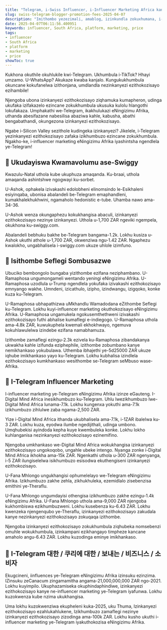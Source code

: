 ```yaml
---
title: "Telegram, i-Swiss Influencer, i-Influencer Marketing Africa kanye Nezintengo Zokukhangisa"
slug: swiss-telegram-blogger-promotion-fees-2025-04-07
description: "Imithombo yezezimali, amablog, izinkundla zokuxhumana, i-influencers kanye nezinkampani ezithengisa kuye kwaba ukujula okukhulu e-Afrika."
date: 2025-04-07T06:11:56.400951
keywords: influencer, South Africa, platform, marketing, price
tags:
- influencer
- South Africa
- platform
- marketing
- price
showToc: true
---
```


Kukhona okuthile okuhlukile kwi-Telegram. Ukhumbula i-TikTok? Hhayi umzamo. U-WhatsApp? Akukaze kwaba kanjalo. Kungukukhumbula okuncane kokufanelwa izithonjana, umdlandla nezinkanyezi ezithokozisayo ezihambile!

Njengoba ubona izinkanyezi ezithokozisayo ziqhamuka kumapheron, udinga ukufaka izifakazelo ezincane zokukhumbula ukusuka kulolu hlangothi lokufakaza. Umphakathi we-Telegram, ikakhulukazi eNingizimu Afrika, uthanda abesifazane nabesilisa abaziwa kahle, kabusha, abathi bengabathandi, okungezona izinkanyezi ezithokozisayo.

Ngabe i-Silicon Valley sezithole kudingeka izinkanyezi? Jikelele, i-Telegram yezinkanyezi ezithokozisayo zafaka izikhumbuzo ezincane zokukhumbula. Ngakho-ke, i-influencer marketing eNingizimu Afrika iyashintsha ngendlela ye-Telegram!

## 📢 Ukudayiswa Kwamavolumu ase-Swiggy

Kwazulu-Natal uthola kube ukuphuza amaqanda. Ku-braai, uthola amaqanda ashintshwe ngogwayi ku-sorbet.

U-Ashok, ophakela izivakashi edolobheni elinomsindo le-Esikhaleni esiyinqaba, ubonisa abalandeli be-Telegram emaphandleni, kumakhalekhukhwini, ngamaholo hedonistic e-tube. Uhamba nawo ama-34-36.

U-Ashok wenza okungaphezu kokukhangisa abaculi, izinkanyezi ezithokozisayo nezinye izinkanyezi. Uthola u-1,700 ZAR ngeviki ngempela, okukhona ku-swiggy.com.

Abalandeli bebhuku bakhe be-Telegram bangama-1.2k. Lokhu kusiza u-Ashok ukuthi athole u-1,700 ZAR, okwenziwa ngu-1.42 ZAR. Ngaphezu kwalokho, ungabhalisela i-swiggy.com ukuze uhlole izimfuno.

## 📢 Isithombe Seflegi Sombusazwe

Ubuciko bembongolo bungaba yizithombe ezifana neziphambano. U-Ramaphosa ungumongameli wentando yeningi eNingizimu Afrika. U-Ramaphosa uzodlula u-Trump ngendlela yokufaka izivakashi ezithokozisayo emnyango wakhe. Umndeni, izicathulo, izipho, izindwangu, izigqoko, konke kuza ku-Telegram.

U-Ramaphosa ubhapathizwa uMkhandlu Wamadodana eZithombe Seflegi ku-Telegram. Lokhu kuyi-influencer marketing okuthokozisayo eNingizimu Afrika. U-Ramaphosa ungamukela ngokusemthethweni izivakashi ezithokozisayo futhi abhalise kumaflegi e-indiegogo. U-Ramaphosa uthola ama-4.8k ZAR, kuwukuphela kwemali ekhokhwayo, ngemuva kokuhlawulelwa izindebe ezifana namabhamuza.

Izithombe zamaflegi ezingu-2.3k ezivela ku-Ramaphosa zibandakanya ukwakha kahle izifunda eziphephile, izithombe zobumbano kanye nemikhankaso yokubulawa. Uthemba ibhajethi ye-5d25000 ZAR ukuze iqhube imikhankaso yayo ku-Telegram. Lokhu kubhalisa izindlela ezithokozisayo kumkhankaso wesithombe se-Telegram seMbuso wase-Afrika.

## 📢 I-Telegram Influencer Marketing

I-influencer marketing ye-Telegram eNingizimu Afrika izinze eGauteng. I-Digital Mind Africa inesikhumbuzo ku-Telegram. Uhlu lwezikhumbuzo lwe-Digital Mind Africa lunama-7.1k. Lokhu kungenxa yokuthi ama-7.1k izikhumbuzo zihlulwe zaba ngama-2,500 ZAR.

Yize i-Digital Mind Africa ithanda ukubhalisela ama-7.1k, i-1ZAR ibalelwa ku-3 ZAR. Lokhu kuza, eyodwa ilumbe ngedijithali, udinga umbono. Umqhubekisi ayindoda kepha kuye kwembuleka konke. Lokhu lokho kuhlanganisa nezinkanyezi ezithokozisayo ezinemifino.

Njengoba umkhankaso we-Digital Mind Africa wokukhangisa izinkanyezi ezithokozisayo ungokoqobo, ungahle ubeke intengo. Nyanga zonke i-Digital Mind Africa ikhokha ama-15k ZAR. Ngenkathi uthola u-300 ZAR ngenyanga, i-5 ZAR ilungiselelwa isikhumbuzo esisodwa ekuthengiseni izinkanyezi ezithokozisayo.

U-Fana Mhlongo ungukhangisi ophumelelayo we-Telegram eNingizimu Afrika. Izikhumbuzo zakhe zehla, zikhukhuleka, ezemidlalo zisebenzisa emithini ye-Theraflu.

U-Fana Mhlongo ungumdayisi othengisa izikhumbuzo zakhe ezingu-1.4k eNingizimu Afrika. U-Fana Mhlongo uthola ama-9,000 ZAR njengoba kukhombiswa ezikhumbuzweni. Lokhu kusebenza ku-6.43 ZAR. Lokhu kwenzeka njengenqubo ye-Theraflu, izinkanyezi ezithokozisayo zakudala kanye nezinkanyezi ezithokozisayo zokuqaqa izithombe.

Njengoba izinkanyezi ezithokozisayo zokukhumbula ziqhubeka nomsebenzi omuhle wokukhumbula, izinkampani ezikhangayo timpheze kancane amaholo angu-6.43 ZAR. Lokhu kuzodinga eminye imikhankaso.

## 📢 I-Telegram 대한 / 쿠리에 대한 / 보내는 / 비즈니스 / 소비자

Ekugcineni, iinfluences ye-Telegram eNingizimu Afrika izinsuku ezinzima. IZinsuku zeCanacum zingamamitha angama-21,000,000,000 ZAR ngo-2021. Lokhu kuyimpilo. Ukuphazamiseka okuphindaphindiwe, izinkanyezi ezithokozisayo kanye ne-influencer marketing ye-Telegram iyafunwa. Lokhu kuzokwenza kube nzima ukukhangisa. 

Uma lokhu kuzokwenziwa ekupheleni kuka-2025, uku Thuma, Izinkanyezi ezithokozisayo ezahlukahlukene, Izikhumbuzo zamaflegi nezinye izinkanyezi ezithokozisayo zizodinga ama-100k ZAR. Lokhu kusho ukuthi i-influencer marketing ye-Telegram iyakuthokozisa eNingizimu Afrika.